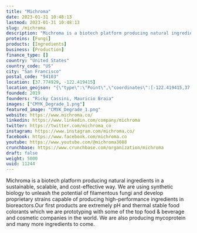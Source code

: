 ```yaml
---
title: "Michroma"
date: 2023-01-31 10:48:13
lastmod: 2023-01-31 10:48:13
slug: /michroma
description: "Michroma is a biotech platform producing natural ingredients in a sustainable, scalable, and cost-effective way. We are using synthetic biology to unleash the potential of filamentous fungi and develop proprietary strains capable of producing high-performance ingredients in bioreactors.Our first products are extremely pH and thermal stable food colorants which we are prototyping with some of the top food & beverage and cosmetic companies in the world. We are also producing mycoprotein and many more ingredients to come."
proteins: [Fungi]
products: [Ingredients]
business: [Production]
finance_type: []
country: "United States"
country_code: "US"
city: "San Francisco"
postal_code: "94103"
location: [37.774929, -122.419415]
location_geojson: "{\"type\":\"Point\",\"coordinates\":[-122.419415,37.774929]}"
founded: 2019
founders: "Ricky Cassini, Mauricio Braia"
images: ["CMYK_Degrade_1.png"]
featured_image: "CMYK_Degrade_1.png"
website: https://www.michroma.co/
linkedin: https://www.linkedin.com/company/michroma
twitter: https://twitter.com/michroma_co
instagram: https://www.instagram.com/michroma.co/
facebook: https://www.facebook.com/michroma.co
youtube: https://www.youtube.com/@michroma3088
crunchbase: https://www.crunchbase.com/organization/michroma
draft: false
weight: 5000
uuid: 11244
---
```

Michroma is a biotech platform producing natural ingredients in a sustainable, scalable, and cost-effective way. We are using synthetic biology to unleash the potential of filamentous fungi and develop proprietary strains capable of producing high-performance ingredients in bioreactors.Our first products are extremely pH and thermal stable food colorants which we are prototyping with some of the top food & beverage and cosmetic companies in the world. We are also producing mycoprotein and many more ingredients to come.
